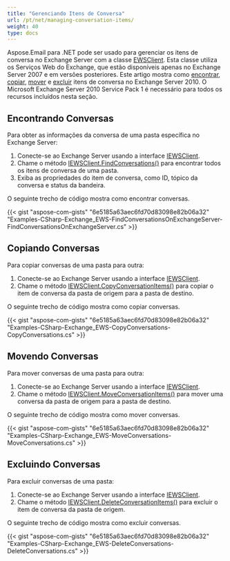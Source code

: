 ```yaml
---
title: "Gerenciando Itens de Conversa"
url: /pt/net/managing-conversation-items/
weight: 40
type: docs
---
```



Aspose.Email para .NET pode ser usado para gerenciar os itens de conversa no Exchange Server com a classe [EWSClient](https://reference.aspose.com/email/net/aspose.email.clients.exchange.webservice/ewsclient/). Esta classe utiliza os Serviços Web do Exchange, que estão disponíveis apenas no Exchange Server 2007 e em versões posteriores. Este artigo mostra como [encontrar](#finding-conversations), [copiar](#copying-conversations), [mover](#moving-conversations) e [excluir](#deleting-conversations) itens de conversa no Exchange Server 2010. O Microsoft Exchange Server 2010 Service Pack 1 é necessário para todos os recursos incluídos nesta seção.

## **Encontrando Conversas**

Para obter as informações da conversa de uma pasta específica no Exchange Server:

1. Conecte-se ao Exchange Server usando a interface [IEWSClient](https://reference.aspose.com/email/net/aspose.email.clients.exchange.webservice/iewsclient/).
1. Chame o método [IEWSClient.FindConversations()](https://reference.aspose.com/email/net/aspose.email.clients.exchange.webservice/iewsclient/findconversations/#findconversations) para encontrar todos os itens de conversa de uma pasta.
1. Exiba as propriedades do item de conversa, como ID, tópico da conversa e status da bandeira.

O seguinte trecho de código mostra como encontrar conversas.

{{< gist "aspose-com-gists" "6e5185a63aec6fd70d83098e82b06a32" "Examples-CSharp-Exchange_EWS-FindConversationsOnExchangeServer-FindConversationsOnExchangeServer.cs" >}}

## **Copiando Conversas**

Para copiar conversas de uma pasta para outra:

1. Conecte-se ao Exchange Server usando a interface [IEWSClient](https://reference.aspose.com/email/net/aspose.email.clients.exchange.webservice/iewsclient/).
1. Chame o método [IEWSClient.CopyConversationItems()](https://reference.aspose.com/email/net/aspose.email.clients.exchange.webservice/iewsclient/copyconversationitems/#copyconversationitems) para copiar o item de conversa da pasta de origem para a pasta de destino.

O seguinte trecho de código mostra como copiar conversas.

{{< gist "aspose-com-gists" "6e5185a63aec6fd70d83098e82b06a32" "Examples-CSharp-Exchange_EWS-CopyConversations-CopyConversations.cs" >}}

## **Movendo Conversas**

Para mover conversas de uma pasta para outra:

1. Conecte-se ao Exchange Server usando a interface [IEWSClient](https://reference.aspose.com/email/net/aspose.email.clients.exchange.webservice/iewsclient/).
1. Chame o método [IEWSClient.MoveConversationItems()](https://reference.aspose.com/email/net/aspose.email.clients.exchange.webservice/iewsclient/moveconversationitems/#moveconversationitems) para mover uma conversa da pasta de origem para a pasta de destino.

O seguinte trecho de código mostra como mover conversas.

{{< gist "aspose-com-gists" "6e5185a63aec6fd70d83098e82b06a32" "Examples-CSharp-Exchange_EWS-MoveConversations-MoveConversations.cs" >}}

## **Excluindo Conversas**

Para excluir conversas de uma pasta:

1. Conecte-se ao Exchange Server usando a interface [IEWSClient](https://reference.aspose.com/email/net/aspose.email.clients.exchange.webservice/iewsclient/).
1. Chame o método [IEWSClient.DeleteConversationItems()](https://reference.aspose.com/email/net/aspose.email.clients.exchange.webservice/iewsclient/deleteconversationitems/#deleteconversationitems) para excluir o item de conversa da pasta de origem.

O seguinte trecho de código mostra como excluir conversas.

{{< gist "aspose-com-gists" "6e5185a63aec6fd70d83098e82b06a32" "Examples-CSharp-Exchange_EWS-DeleteConversations-DeleteConversations.cs" >}}